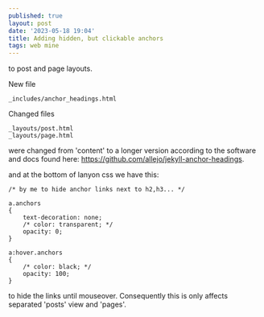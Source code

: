 ```yaml
---
published: true
layout: post
date: '2023-05-18 19:04'
title: Adding hidden, but clickable anchors
tags: web mine 
---
```

to post and page layouts.

New file
 
    _includes/anchor_headings.html

Changed files

	_layouts/post.html
	_layouts/page.html

were changed from 'content' to a longer version according to the software and docs found here: <https://github.com/allejo/jekyll-anchor-headings>.

and at the bottom of lanyon css we have this:

    /* by me to hide anchor links next to h2,h3... */

    a.anchors
    {
        text-decoration: none;
        /* color: transparent; */
        opacity: 0;
    }

    a:hover.anchors
    {
        /* color: black; */
        opacity: 100;
    }

to hide the links until mouseover. Consequently this is only affects separated 'posts' view and 'pages'.

